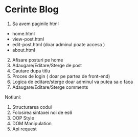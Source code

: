 # Cerinte Blog

1. Sa avem paginile html 
  - home.html
  - view-post.html
  - edit-post.html (doar adminul poate accesa ) 
  - about.html
2. Afisare posturi pe home
3. Adaugare/Editare/Sterge de post
4. Cautare dupa titlu
5. Proces de login ( doar pe partea de front-end)
6. Logica de editare/sterge doar adminul va putea sa o faca
7. Adaugare/Editare/Sterge comments

Notiuni:
1. Structurarea codul
2. Folosirea sintaxei noi de es6
3. OOP Style
4. DOM Manipulation
5. Api request


